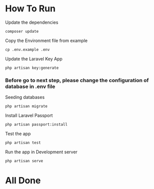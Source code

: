 # How To Run


Update the dependencies
```
composer update
```

Copy the Environment file from example
```
cp .env.example .env
```

Update the Laravel Key App
```
php artisan key:generate
```

### Before go to next step, please change the configuration of database in .env file

Seeding databases
```
php artisan migrate
```

Install Laravel Passport
```
php artisan passport:install
```

Test the app
```
php artisan test
```

Run the app in Development server
```
php artisan serve
```

# All Done

